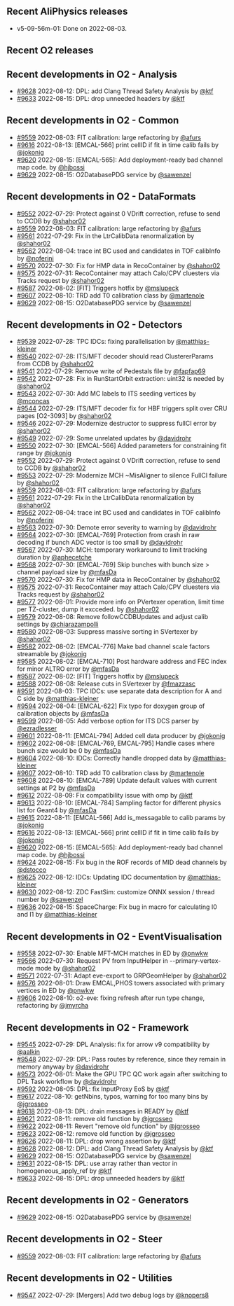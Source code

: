 ## Recent AliPhysics releases
- v5-09-56m-01: Done on 2022-08-03.
## Recent O2 releases
## Recent developments in O2 - Analysis
- [\#9628](https://github.com/AliceO2Group/AliceO2/pull/9628) 2022-08-12: DPL: add Clang Thread Safety Analysis by [@ktf](https://github.com/ktf)
- [\#9633](https://github.com/AliceO2Group/AliceO2/pull/9633) 2022-08-15: DPL: drop unneeded headers by [@ktf](https://github.com/ktf)
## Recent developments in O2 - Common
- [\#9559](https://github.com/AliceO2Group/AliceO2/pull/9559) 2022-08-03: FIT calibration: large refactoring by [@afurs](https://github.com/afurs)
- [\#9616](https://github.com/AliceO2Group/AliceO2/pull/9616) 2022-08-13: [EMCAL-566] print cellID if fit in time calib fails by [@jokonig](https://github.com/jokonig)
- [\#9620](https://github.com/AliceO2Group/AliceO2/pull/9620) 2022-08-15: [EMCAL-565]: Add deployment-ready bad channel map code. by [@hjbossi](https://github.com/hjbossi)
- [\#9629](https://github.com/AliceO2Group/AliceO2/pull/9629) 2022-08-15: O2DatabasePDG service by [@sawenzel](https://github.com/sawenzel)
## Recent developments in O2 - DataFormats
- [\#9552](https://github.com/AliceO2Group/AliceO2/pull/9552) 2022-07-29: Protect against 0 VDrift correction, refuse to send to CCDB by [@shahor02](https://github.com/shahor02)
- [\#9559](https://github.com/AliceO2Group/AliceO2/pull/9559) 2022-08-03: FIT calibration: large refactoring by [@afurs](https://github.com/afurs)
- [\#9561](https://github.com/AliceO2Group/AliceO2/pull/9561) 2022-07-29: Fix in the LtrCalibData renormalization by [@shahor02](https://github.com/shahor02)
- [\#9562](https://github.com/AliceO2Group/AliceO2/pull/9562) 2022-08-04: trace int BC used and candidates in TOF calibInfo by [@noferini](https://github.com/noferini)
- [\#9570](https://github.com/AliceO2Group/AliceO2/pull/9570) 2022-07-30: Fix for HMP data in RecoContainer by [@shahor02](https://github.com/shahor02)
- [\#9575](https://github.com/AliceO2Group/AliceO2/pull/9575) 2022-07-31: RecoContainer may attach Calo/CPV cluesters via Tracks request by [@shahor02](https://github.com/shahor02)
- [\#9587](https://github.com/AliceO2Group/AliceO2/pull/9587) 2022-08-02: [FIT] Triggers hotfix by [@mslupeck](https://github.com/mslupeck)
- [\#9607](https://github.com/AliceO2Group/AliceO2/pull/9607) 2022-08-10: TRD add T0 calibration class by [@martenole](https://github.com/martenole)
- [\#9629](https://github.com/AliceO2Group/AliceO2/pull/9629) 2022-08-15: O2DatabasePDG service by [@sawenzel](https://github.com/sawenzel)
## Recent developments in O2 - Detectors
- [\#9539](https://github.com/AliceO2Group/AliceO2/pull/9539) 2022-07-28: TPC IDCs: fixing parallelisation by [@matthias-kleiner](https://github.com/matthias-kleiner)
- [\#9540](https://github.com/AliceO2Group/AliceO2/pull/9540) 2022-07-28: ITS/MFT decoder should read ClustererParams from CCDB by [@shahor02](https://github.com/shahor02)
- [\#9541](https://github.com/AliceO2Group/AliceO2/pull/9541) 2022-07-29: Remove write of Pedestals file by [@fapfap69](https://github.com/fapfap69)
- [\#9542](https://github.com/AliceO2Group/AliceO2/pull/9542) 2022-07-28: Fix in RunStartOrbit extraction: uint32 is needed by [@shahor02](https://github.com/shahor02)
- [\#9543](https://github.com/AliceO2Group/AliceO2/pull/9543) 2022-07-30: Add MC labels to ITS seeding vertices by [@mconcas](https://github.com/mconcas)
- [\#9544](https://github.com/AliceO2Group/AliceO2/pull/9544) 2022-07-29: ITS/MFT decoder fix for HBF triggers split over CRU pages [O2-3093] by [@shahor02](https://github.com/shahor02)
- [\#9546](https://github.com/AliceO2Group/AliceO2/pull/9546) 2022-07-29: Modernize destructor to suppress fullCI error by [@shahor02](https://github.com/shahor02)
- [\#9549](https://github.com/AliceO2Group/AliceO2/pull/9549) 2022-07-29: Some unrelated updates by [@davidrohr](https://github.com/davidrohr)
- [\#9550](https://github.com/AliceO2Group/AliceO2/pull/9550) 2022-07-30: [EMCAL-566] Added parameters for constraining fit range by [@jokonig](https://github.com/jokonig)
- [\#9552](https://github.com/AliceO2Group/AliceO2/pull/9552) 2022-07-29: Protect against 0 VDrift correction, refuse to send to CCDB by [@shahor02](https://github.com/shahor02)
- [\#9553](https://github.com/AliceO2Group/AliceO2/pull/9553) 2022-07-29: Modernize MCH ~MisAligner to silence FullCI failure by [@shahor02](https://github.com/shahor02)
- [\#9559](https://github.com/AliceO2Group/AliceO2/pull/9559) 2022-08-03: FIT calibration: large refactoring by [@afurs](https://github.com/afurs)
- [\#9561](https://github.com/AliceO2Group/AliceO2/pull/9561) 2022-07-29: Fix in the LtrCalibData renormalization by [@shahor02](https://github.com/shahor02)
- [\#9562](https://github.com/AliceO2Group/AliceO2/pull/9562) 2022-08-04: trace int BC used and candidates in TOF calibInfo by [@noferini](https://github.com/noferini)
- [\#9563](https://github.com/AliceO2Group/AliceO2/pull/9563) 2022-07-30: Demote error severity to warning by [@davidrohr](https://github.com/davidrohr)
- [\#9564](https://github.com/AliceO2Group/AliceO2/pull/9564) 2022-07-30: [EMCAL-769] Protection from crash in raw decoding if bunch ADC vector is too small by [@davidrohr](https://github.com/davidrohr)
- [\#9567](https://github.com/AliceO2Group/AliceO2/pull/9567) 2022-07-30: MCH: temporary workaround to limit tracking duration by [@aphecetche](https://github.com/aphecetche)
- [\#9568](https://github.com/AliceO2Group/AliceO2/pull/9568) 2022-07-30: [EMCAL-769] Skip bunches with bunch size > channel payload size by [@mfasDa](https://github.com/mfasDa)
- [\#9570](https://github.com/AliceO2Group/AliceO2/pull/9570) 2022-07-30: Fix for HMP data in RecoContainer by [@shahor02](https://github.com/shahor02)
- [\#9575](https://github.com/AliceO2Group/AliceO2/pull/9575) 2022-07-31: RecoContainer may attach Calo/CPV cluesters via Tracks request by [@shahor02](https://github.com/shahor02)
- [\#9577](https://github.com/AliceO2Group/AliceO2/pull/9577) 2022-08-01: Provide more info on PVertexer operation, limit time per TZ-cluster, dump it excceded. by [@shahor02](https://github.com/shahor02)
- [\#9579](https://github.com/AliceO2Group/AliceO2/pull/9579) 2022-08-08: Remove followCCDBUpdates and adjust calib settings by [@chiarazampolli](https://github.com/chiarazampolli)
- [\#9580](https://github.com/AliceO2Group/AliceO2/pull/9580) 2022-08-03: Suppress massive sorting in SVertexer by [@shahor02](https://github.com/shahor02)
- [\#9582](https://github.com/AliceO2Group/AliceO2/pull/9582) 2022-08-02:  [EMCAL-776] Make bad channel scale factors streamable by [@jokonig](https://github.com/jokonig)
- [\#9585](https://github.com/AliceO2Group/AliceO2/pull/9585) 2022-08-02: [EMCAL-710] Post hardware address and FEC index for minor ALTRO error by [@mfasDa](https://github.com/mfasDa)
- [\#9587](https://github.com/AliceO2Group/AliceO2/pull/9587) 2022-08-02: [FIT] Triggers hotfix by [@mslupeck](https://github.com/mslupeck)
- [\#9588](https://github.com/AliceO2Group/AliceO2/pull/9588) 2022-08-08: Release cuts in SVertexer by [@fmazzasc](https://github.com/fmazzasc)
- [\#9591](https://github.com/AliceO2Group/AliceO2/pull/9591) 2022-08-03: TPC IDCs: use separate data description for A and C side by [@matthias-kleiner](https://github.com/matthias-kleiner)
- [\#9594](https://github.com/AliceO2Group/AliceO2/pull/9594) 2022-08-04: [EMCAL-622] Fix typo for doxygen group of calibration objects by [@mfasDa](https://github.com/mfasDa)
- [\#9599](https://github.com/AliceO2Group/AliceO2/pull/9599) 2022-08-05: Add verbose option for ITS DCS parser by [@ezradlesser](https://github.com/ezradlesser)
- [\#9601](https://github.com/AliceO2Group/AliceO2/pull/9601) 2022-08-11: [EMCAL-794] Added cell data producer by [@jokonig](https://github.com/jokonig)
- [\#9602](https://github.com/AliceO2Group/AliceO2/pull/9602) 2022-08-08: [EMCAL-769, EMCAL-795] Handle cases where bunch size would be 0 by [@mfasDa](https://github.com/mfasDa)
- [\#9604](https://github.com/AliceO2Group/AliceO2/pull/9604) 2022-08-10: IDCs: Correctly handle dropped data by [@matthias-kleiner](https://github.com/matthias-kleiner)
- [\#9607](https://github.com/AliceO2Group/AliceO2/pull/9607) 2022-08-10: TRD add T0 calibration class by [@martenole](https://github.com/martenole)
- [\#9608](https://github.com/AliceO2Group/AliceO2/pull/9608) 2022-08-10: [EMCAL-789] Update default values with current settings at P2 by [@mfasDa](https://github.com/mfasDa)
- [\#9612](https://github.com/AliceO2Group/AliceO2/pull/9612) 2022-08-09: Fix compatibility issue with omp by [@ktf](https://github.com/ktf)
- [\#9613](https://github.com/AliceO2Group/AliceO2/pull/9613) 2022-08-10: [EMCAL-784] Sampling factor for different physics list for Geant4 by [@mfasDa](https://github.com/mfasDa)
- [\#9615](https://github.com/AliceO2Group/AliceO2/pull/9615) 2022-08-11: [EMCAL-566] Add is_messagable to calib params by [@jokonig](https://github.com/jokonig)
- [\#9616](https://github.com/AliceO2Group/AliceO2/pull/9616) 2022-08-13: [EMCAL-566] print cellID if fit in time calib fails by [@jokonig](https://github.com/jokonig)
- [\#9620](https://github.com/AliceO2Group/AliceO2/pull/9620) 2022-08-15: [EMCAL-565]: Add deployment-ready bad channel map code. by [@hjbossi](https://github.com/hjbossi)
- [\#9624](https://github.com/AliceO2Group/AliceO2/pull/9624) 2022-08-15: Fix bug in the ROF records of MID dead channels by [@dstocco](https://github.com/dstocco)
- [\#9625](https://github.com/AliceO2Group/AliceO2/pull/9625) 2022-08-12: IDCs: Updating IDC documentation by [@matthias-kleiner](https://github.com/matthias-kleiner)
- [\#9630](https://github.com/AliceO2Group/AliceO2/pull/9630) 2022-08-12: ZDC FastSim: customize ONNX session / thread number by [@sawenzel](https://github.com/sawenzel)
- [\#9636](https://github.com/AliceO2Group/AliceO2/pull/9636) 2022-08-15: SpaceCharge: Fix bug in macro for calculating I0 and I1 by [@matthias-kleiner](https://github.com/matthias-kleiner)
## Recent developments in O2 - EventVisualisation
- [\#9558](https://github.com/AliceO2Group/AliceO2/pull/9558) 2022-07-30: Enable MFT-MCH matches in ED by [@pnwkw](https://github.com/pnwkw)
- [\#9566](https://github.com/AliceO2Group/AliceO2/pull/9566) 2022-07-30: Request PV from InputHelper in --primary-vertex-mode mode by [@shahor02](https://github.com/shahor02)
- [\#9571](https://github.com/AliceO2Group/AliceO2/pull/9571) 2022-07-31: Adapt eve-export to GRPGeomHelper by [@shahor02](https://github.com/shahor02)
- [\#9576](https://github.com/AliceO2Group/AliceO2/pull/9576) 2022-08-01: Draw EMCAL,PHOS towers associated with primary vertices in ED by [@pnwkw](https://github.com/pnwkw)
- [\#9606](https://github.com/AliceO2Group/AliceO2/pull/9606) 2022-08-10: o2-eve: fixing refresh after run type change, refactoring by [@jmyrcha](https://github.com/jmyrcha)
## Recent developments in O2 - Framework
- [\#9545](https://github.com/AliceO2Group/AliceO2/pull/9545) 2022-07-29: DPL Analysis: fix for arrow v9 compatibility by [@aalkin](https://github.com/aalkin)
- [\#9548](https://github.com/AliceO2Group/AliceO2/pull/9548) 2022-07-29: DPL: Pass routes by reference, since they remain in memory anyway by [@davidrohr](https://github.com/davidrohr)
- [\#9573](https://github.com/AliceO2Group/AliceO2/pull/9573) 2022-08-01: Make the GPU TPC QC work again after switching to DPL Task workflow by [@davidrohr](https://github.com/davidrohr)
- [\#9592](https://github.com/AliceO2Group/AliceO2/pull/9592) 2022-08-05: DPL: fix InputProxy EoS by [@ktf](https://github.com/ktf)
- [\#9617](https://github.com/AliceO2Group/AliceO2/pull/9617) 2022-08-10: getNbins, typos, warning for too many bins by [@jgrosseo](https://github.com/jgrosseo)
- [\#9618](https://github.com/AliceO2Group/AliceO2/pull/9618) 2022-08-13: DPL: drain messages in READY by [@ktf](https://github.com/ktf)
- [\#9621](https://github.com/AliceO2Group/AliceO2/pull/9621) 2022-08-11: remove old function by [@jgrosseo](https://github.com/jgrosseo)
- [\#9622](https://github.com/AliceO2Group/AliceO2/pull/9622) 2022-08-11: Revert "remove old function" by [@jgrosseo](https://github.com/jgrosseo)
- [\#9623](https://github.com/AliceO2Group/AliceO2/pull/9623) 2022-08-12: remove old function by [@jgrosseo](https://github.com/jgrosseo)
- [\#9626](https://github.com/AliceO2Group/AliceO2/pull/9626) 2022-08-11: DPL: drop wrong assertion by [@ktf](https://github.com/ktf)
- [\#9628](https://github.com/AliceO2Group/AliceO2/pull/9628) 2022-08-12: DPL: add Clang Thread Safety Analysis by [@ktf](https://github.com/ktf)
- [\#9629](https://github.com/AliceO2Group/AliceO2/pull/9629) 2022-08-15: O2DatabasePDG service by [@sawenzel](https://github.com/sawenzel)
- [\#9631](https://github.com/AliceO2Group/AliceO2/pull/9631) 2022-08-15: DPL: use array rather than vector in homogeneous_apply_ref by [@ktf](https://github.com/ktf)
- [\#9633](https://github.com/AliceO2Group/AliceO2/pull/9633) 2022-08-15: DPL: drop unneeded headers by [@ktf](https://github.com/ktf)
## Recent developments in O2 - Generators
- [\#9629](https://github.com/AliceO2Group/AliceO2/pull/9629) 2022-08-15: O2DatabasePDG service by [@sawenzel](https://github.com/sawenzel)
## Recent developments in O2 - Steer
- [\#9559](https://github.com/AliceO2Group/AliceO2/pull/9559) 2022-08-03: FIT calibration: large refactoring by [@afurs](https://github.com/afurs)
## Recent developments in O2 - Utilities
- [\#9547](https://github.com/AliceO2Group/AliceO2/pull/9547) 2022-07-29: [Mergers] Add two debug logs by [@knopers8](https://github.com/knopers8)
